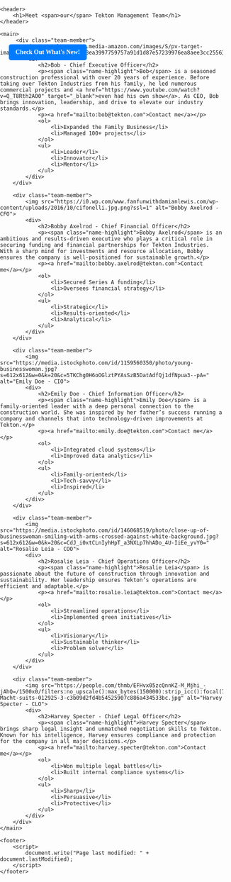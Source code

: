<!DOCTYPE html>
<html>
<head>
    <title>Tekton - Our Team</title>
    <meta charset="UTF-8">
    <style>
        html, body {
            font-family: "Times New Roman", Times, serif;
            margin: 0;
            padding: 0;
            background-image: url('https://www.explore.com/img/gallery/view-chicagos-skyline-from-an-underrated-destination-instead-of-this-tourist-trap/intro-1704400150.jpg');
            background-size: cover;
            background-position: center;
            background-attachment: fixed;
        }
        #download-btn {
            position: fixed;
            top: 100px;
            left: 20px;
            background-color: #007BFF;
            color: white;
            padding: 10px 15px;
            border: none;
            border-radius: 5px;
            font-weight: bold;
            cursor: pointer;
            z-index: 1000;
            text-decoration: none;
        }
        header {
            background-color: rgba(255, 255, 255, 0.85);
            color: black;
            padding: 20px;
            text-align: center;
            font-family: "Georgia", serif;
        }
        header h1 {
            font-weight: normal;
        }
        header h1 span {
            text-transform: uppercase;
            font-weight: bold;
            text-decoration: underline;
            font-style: italic;
        }
        main {
            padding: 20px;
            color: #000000;
        }
        .team-member {
            background-color: rgba(255, 255, 255, 0.95);
            padding: 15px;
            margin: 15px 0;
            border-radius: 8px;
            box-shadow: 0 2px 5px rgba(0,0,0,0.1);
            display: flex;
            align-items: center;
            font-family: "Times New Roman", Times, serif;
        }
        .team-member img {
            width: 150px;
            height: 150px;
            border-radius: 8px;
            margin-right: 20px;
            object-fit: cover;
        }
        .team-member h2 {
            margin-top: 0;
            font-style: italic;
            font-family: "Georgia", serif;
        }
        .team-member p {
            font-size: 12px;
            color: #333333;
        }
        ul, ol {
            margin-top: 10px;
            margin-bottom: 20px;
            font-size: 12px;
        }
        footer {
            text-align: center;
            padding: 15px;
            background-color: rgba(255, 255, 255, 0.85);
            font-size: 12px;
        }
        .name-highlight {
            color: blue;
        }
        a[href^="mailto:"] {
            color: red;
        }
    </style>
</head>
<body>
    <a id="download-btn" href="Our Newest Building.pdf" download>
        Check Out What's New!
    </a>

    <header>
        <h1>Meet <span>our</span> Tekton Management Team</h1>
    </header>

    <main>
         <div class="team-member">
            <img src="https://m.media-amazon.com/images/S/pv-target-images/03125e3dba48c2b4fffa8ea3997759757a91d1d87e57239976ea8aee3cc25563._SX1080_FMjpg_.jpg">
            <div>
                <h2>Bob - Chief Executive Officer</h2>
                <p><span class="name-highlight">Bob</span> is a seasoned construction professional with over 20 years of experience. Before taking over Tekton Industries from his family, he led numerous commercial projects and <a href="https://www.youtube.com/watch?v=Q_T8Rth2AO0" target="_blank">even had his own show</a>. As CEO, Bob brings innovation, leadership, and drive to elevate our industry standards.</p>
                <p><a href="mailto:bob@tekton.com">Contact me</a></p>
                <ol>
                    <li>Expanded the Family Business</li>
                    <li>Managed 100+ projects</li>
                </ol>
                <ul>
                    <li>Leader</li>
                    <li>Innovator</li>
                    <li>Mentor</li>
                </ul>
            </div>
        </div>

        <div class="team-member">
            <img src="https://i0.wp.com/www.fanfunwithdamianlewis.com/wp-content/uploads/2016/10/cifonelli.jpg.png?ssl=1" alt="Bobby Axelrod - CFO">
            <div>
                <h2>Bobby Axelrod - Chief Financial Officer</h2>
                <p><span class="name-highlight">Bobby Axelrod</span> is an ambitious and results-driven executive who plays a critical role in securing funding and financial partnerships for Tekton Industries. With a sharp mind for investments and resource allocation, Bobby ensures the company is well-positioned for sustainable growth.</p>
                <p><a href="mailto:bobby.axelrod@tekton.com">Contact me</a></p>
                <ol>
                    <li>Secured Series A funding</li>
                    <li>Oversees financial strategy</li>
                </ol>
                <ul>
                    <li>Strategic</li>
                    <li>Results-oriented</li>
                    <li>Analytical</li>
                </ul>
            </div>
        </div>

        <div class="team-member">
            <img src="https://media.istockphoto.com/id/1159560350/photo/young-businesswoman.jpg?s=612x612&w=0&k=20&c=5TKChg0H6oOGlztPYAsSzB5DatAdfQj1dfNpua3--pA=" alt="Emily Doe - CIO">
            <div>
                <h2>Emily Doe - Chief Information Officer</h2>
                <p><span class="name-highlight">Emily Doe</span> is a family-oriented leader with a deep personal connection to the construction world. She was inspired by her father’s success running a company and channels that into technology-driven improvements at Tekton.</p>
                <p><a href="mailto:emily.doe@tekton.com">Contact me</a></p>
                <ol>
                    <li>Integrated cloud systems</li>
                    <li>Improved data analytics</li>
                </ol>
                <ul>
                    <li>Family-oriented</li>
                    <li>Tech-savvy</li>
                    <li>Inspired</li>
                </ul>
            </div>
        </div>

        <div class="team-member">
            <img src="https://media.istockphoto.com/id/146068519/photo/close-up-of-businesswoman-smiling-with-arms-crossed-against-white-background.jpg?s=612x612&w=0&k=20&c=CdJ_i0xtCLnIyhHpT_a3NXLp7hhADo_4U-IiEe_yvY0=" alt="Rosalie Leia - COO">
            <div>
                <h2>Rosalie Leia - Chief Operations Officer</h2>
                <p><span class="name-highlight">Rosalie Leia</span> is passionate about the future of construction through innovation and sustainability. Her leadership ensures Tekton’s operations are efficient and adaptable.</p>
                <p><a href="mailto:rosalie.leia@tekton.com">Contact me</a></p>
                <ol>
                    <li>Streamlined operations</li>
                    <li>Implemented green initiatives</li>
                </ol>
                <ul>
                    <li>Visionary</li>
                    <li>Sustainable thinker</li>
                    <li>Problem solver</li>
                </ul>
            </div>
        </div>

        <div class="team-member">
            <img src="https://people.com/thmb/EFHvx05zcQnnKZ-M_Mjhi_-jAhQ=/1500x0/filters:no_upscale():max_bytes(150000):strip_icc():focal(745x328:747x330)/Gabriel-Macht-suits-012925-3-c3b09d2fd4b54525907c886a434533bc.jpg" alt="Harvey Specter - CLO">
            <div>
                <h2>Harvey Specter - Chief Legal Officer</h2>
                <p><span class="name-highlight">Harvey Specter</span> brings sharp legal insight and unmatched negotiation skills to Tekton. Known for his intelligence, Harvey ensures compliance and protection for the company in all major decisions.</p>
                <p><a href="mailto:harvey.specter@tekton.com">Contact me</a></p>
                <ol>
                    <li>Won multiple legal battles</li>
                    <li>Built internal compliance systems</li>
                </ol>
                <ul>
                    <li>Sharp</li>
                    <li>Persuasive</li>
                    <li>Protective</li>
                </ul>
            </div>
        </div>
    </main>

    <footer>
        <script>
            document.write("Page last modified: " + document.lastModified);
        </script>
    </footer>
</body>
</html>
